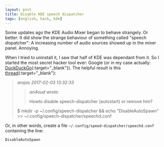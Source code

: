 ```yaml
---
layout: post
title: Disable KDE speech dispatcher
tags: [english, hack, kde]
---
```

Some updates ago the KDE Audio Mixer began to behave strangely. Or better:
It did show the strange behaviour of something called "speech dispatcher":
A increasing number of audio sources showed up in the mixer panel. Annoying.

When I tried to uninstall it, I saw that half of KDE was dependant from it.
So I started the most secret hacker tool ever: Google (or in my case actually:
[DuckDuckGo](
    https://duckduckgo.com
){:target="_blank"}).
The helpful result is this [thread](
    https://bbs.archlinux.org/viewtopic.php?pid=1688550#p1688550
){:target="_blank"}:

> _arojas 2017-02-03 13:32:33_
>> _an4oud wrote:_
>>
>> Howto disable speech-dispatcher (autostart) or remove him?
>
> $ mkdir -p ~/.config/speech-dispatcher && echo
> "DisableAutoSpawn" >> ~/.config/speech-dispatcher/speechd.conf

Or, in other words, create a file `~/.config/speed-dispatcher/speechd.conf`
containing the line:
```
DisableAutoSpawn
```